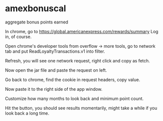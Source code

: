 # amexbonuscal
aggregate bonus points earned

In chrome, go to https://global.americanexpress.com/rewards/summary Log in, of course.

Open chrome's developer tools from overflow -> more tools, go to network tab and put ReadLoyaltyTransactions.v1 into filter.

Refresh, you will see one network request, right click and copy as fetch.

Now open the jar file and paste the request on left.

Go back to chrome, find the cookie in request headers, copy value.

Now paste it to the right side of the app window.

Customize how many months to look back and minimum point count.

Hit the button, you should see results momentarily, might take a while if you look back a long time.


